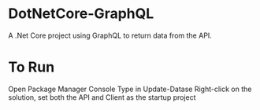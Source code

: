 # DotNetCore-GraphQL
A .Net Core project using GraphQL to return data from the API. 

# To Run
Open Package Manager Console 
Type in Update-Datase
Right-click on the solution, set both the API and Client as the startup project
